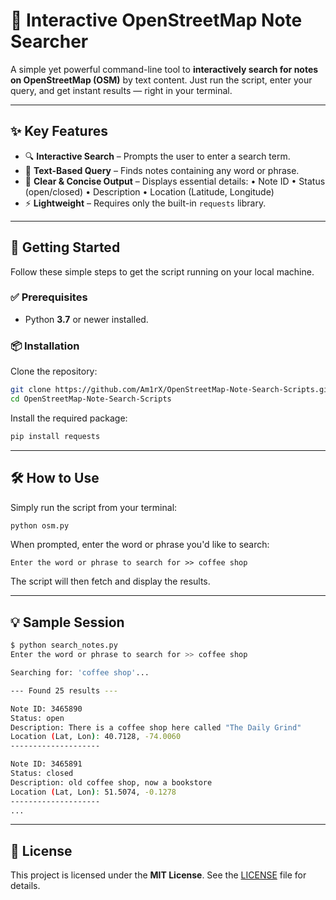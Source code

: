# 📜 Interactive OpenStreetMap Note Searcher

A simple yet powerful command-line tool to **interactively search for notes on OpenStreetMap (OSM)** by text content. Just run the script, enter your query, and get instant results — right in your terminal.

---

## ✨ Key Features

* 🔍 **Interactive Search** – Prompts the user to enter a search term.
* 📝 **Text-Based Query** – Finds notes containing any word or phrase.
* 📌 **Clear & Concise Output** – Displays essential details:
  • Note ID
  • Status (open/closed)
  • Description
  • Location (Latitude, Longitude)
* ⚡ **Lightweight** – Requires only the built-in `requests` library.

---

## 🚀 Getting Started

Follow these simple steps to get the script running on your local machine.

### ✅ Prerequisites

* Python **3.7** or newer installed.

### 📦 Installation

Clone the repository:

```bash
git clone https://github.com/Am1rX/OpenStreetMap-Note-Search-Scripts.git
cd OpenStreetMap-Note-Search-Scripts
```

Install the required package:

```bash
pip install requests
```

---

## 🛠️ How to Use

Simply run the script from your terminal:

```bash
python osm.py
```

When prompted, enter the word or phrase you'd like to search:

```
Enter the word or phrase to search for >> coffee shop
```

The script will then fetch and display the results.

---

## 💡 Sample Session

```bash
$ python search_notes.py
Enter the word or phrase to search for >> coffee shop

Searching for: 'coffee shop'...

--- Found 25 results ---

Note ID: 3465890  
Status: open  
Description: There is a coffee shop here called "The Daily Grind"  
Location (Lat, Lon): 40.7128, -74.0060  
--------------------

Note ID: 3465891  
Status: closed  
Description: old coffee shop, now a bookstore  
Location (Lat, Lon): 51.5074, -0.1278  
--------------------
...
```

---

## 📄 License

This project is licensed under the **MIT License**. See the [LICENSE](./LICENSE) file for details.


